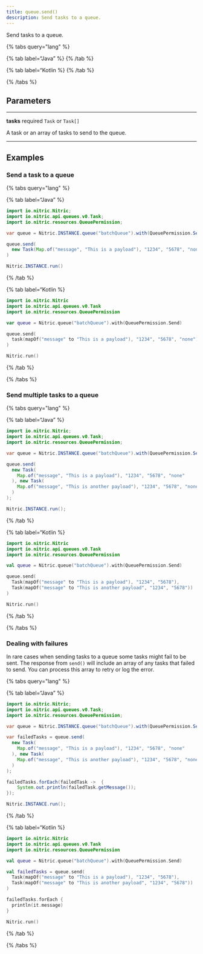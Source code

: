 ```yaml
---
title: queue.send()
description: Send tasks to a queue.
---
```


Send tasks to a queue.

{% tabs query="lang" %}

{% tab label=“Java” %}
{% /tab %}

{% tab label=“Kotlin %}
{% /tab %}

{% /tabs %}

## Parameters

---

**tasks** required `Task` or `Task[]`

A task or an array of tasks to send to the queue.

---

## Examples

### Send a task to a queue

{% tabs query="lang" %}

{% tab label=“Java” %}

```java
import io.nitric.Nitric;
import io.nitric.api.queues.v0.Task;
import io.nitric.resources.QueuePermission;

var queue = Nitric.INSTANCE.queue("batchQueue").with(QueuePermission.Send);

queue.send(
  new Task(Map.of("message", "This is a payload"), "1234", "5678", "none")
)

Nitric.INSTANCE.run()
```

{% /tab %}

{% tab label=“Kotlin %}

```kotlin
import io.nitric.Nitric
import io.nitric.api.queues.v0.Task
import io.nitric.resources.QueuePermission

var queue = Nitric.queue("batchQueue").with(QueuePermission.Send)

queue.send(
  task(mapOf("message" to "This is a payload"), "1234", "5678", "none")0
)

Nitric.run()
```

{% /tab %}

{% /tabs %}

### Send multiple tasks to a queue

{% tabs query="lang" %}

{% tab label=“Java” %}

```java
import io.nitric.Nitric;
import io.nitric.api.queues.v0.Task;
import io.nitric.resources.QueuePermission;

var queue = Nitric.INSTANCE.queue("batchQueue").with(QueuePermission.Send);

queue.send(
  new Task(
    Map.of("message", "This is a payload"), "1234", "5678", "none"
  ), new Task(
    Map.of("message", "This is another payload"), "1234", "5678", "none"
  )
);

Nitric.INSTANCE.run();
```

{% /tab %}

{% tab label=“Kotlin %}

```kotlin
import io.nitric.Nitric
import io.nitric.api.queues.v0.Task
import io.nitric.resources.QueuePermission

val queue = Nitric.queue("batchQueue").with(QueuePermission.Send)

queue.send(
  Task(mapOf("message" to "This is a payload"), "1234", "5678"),
  Task(mapOf("message" to "This is another payload", "1234", "5678"))
)

Nitric.run()
```

{% /tab %}

{% /tabs %}

### Dealing with failures

In rare cases when sending tasks to a queue some tasks might fail to be sent. The response from `send()` will include an array of any tasks that failed to send. You can process this array to retry or log the error.

{% tabs query="lang" %}

{% tab label=“Java” %}

```java
import io.nitric.Nitric;
import io.nitric.api.queues.v0.Task;
import io.nitric.resources.QueuePermission;

var queue = Nitric.INSTANCE.queue("batchQueue").with(QueuePermission.Send);

var failedTasks = queue.send(
  new Task(
    Map.of("message", "This is a payload"), "1234", "5678", "none"
  ), new Task(
    Map.of("message", "This is another payload"), "1234", "5678", "none"
  )
);

failedTasks.forEach(failedTask ->  {
    System.out.println(failedTask.getMessage());
});

Nitric.INSTANCE.run();
```

{% /tab %}

{% tab label=“Kotlin %}

```kotlin
import io.nitric.Nitric
import io.nitric.api.queues.v0.Task
import io.nitric.resources.QueuePermission

val queue = Nitric.queue("batchQueue").with(QueuePermission.Send)

val failedTasks = queue.send(
  Task(mapOf("message" to "This is a payload"), "1234", "5678"),
  Task(mapOf("message" to "This is another payload", "1234", "5678"))
)

failedTasks.forEach {
  println(it.message)
}

Nitric.run()
```

{% /tab %}

{% /tabs %}

